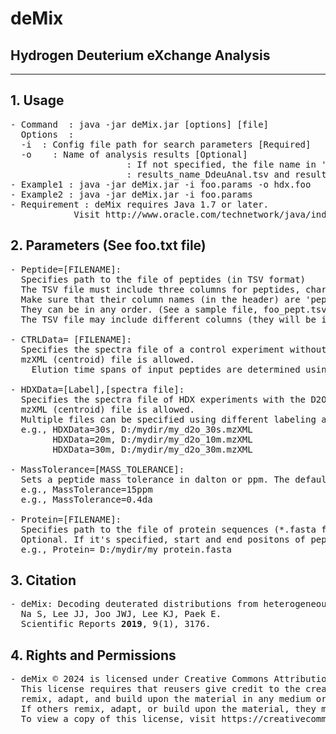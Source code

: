 # deMix
## Hydrogen Deuterium eXchange Analysis 

<hr>


## 1. Usage
<pre>
- Command  : java -jar deMix.jar [options] [file]
  Options  :
  -i <parameter_file> : Config file path for search parameters [Required]
  -o <results_name>   : Name of analysis results [Optional]
                      : If not specified, the file name in 'Peptide=' parameter is used as the results_name.
                      : results_name_DdeuAnal.tsv and results_name_HDXProfile.tsv are generated.
- Example1 : java -jar deMix.jar -i foo.params -o hdx.foo
- Example2 : java -jar deMix.jar -i foo.params
- Requirement : deMix requires Java 1.7 or later. 
	        Visit http://www.oracle.com/technetwork/java/index.html 
</pre>
## 2. Parameters (See foo.txt file)
<pre>
- Peptide=[FILENAME]: 
  Specifies path to the file of peptides (in TSV format)
  The TSV file must include three columns for peptides, charge states, mz values.  
  Make sure that their column names (in the header) are 'peptide', 'charge', 'mz'. 
  They can be in any order. (See a sample file, foo_pept.tsv in the testdata directory, from https://prix.hanyang.ac.kr/download/deMixTestSample.zip)
  The TSV file may include different columns (they will be ignored).

- CTRLData= [FILENAME]: 
  Specifies the spectra file of a control experiment without HDX
  mzXML (centroid) file is allowed. 
	Elution time spans of input peptides are determined using this file.

- HDXData=[Label],[spectra file]: 
  Specifies the spectra file of HDX experiments with the D2O labeling
  mzXML (centroid) file is allowed. 
  Multiple files can be specified using different labeling as below.
  e.g., HDXData=30s, D:/mydir/my_d2o_30s.mzXML
        HDXData=20m, D:/mydir/my_d2o_10m.mzXML
        HDXData=30m, D:/mydir/my_d2o_30m.mzXML

- MassTolerance=[MASS_TOLERANCE]: 
  Sets a peptide mass tolerance in dalton or ppm. The default value is 10ppm.
  e.g., MassTolerance=15ppm
  e.g., MassTolerance=0.4da

- Protein=[FILENAME]: 
  Specifies path to the file of protein sequences (*.fasta format)
  Optional. If it's specified, start and end positons of peptides will be reported.
  e.g., Protein= D:/mydir/my_protein.fasta
</pre>
## 3. Citation
<pre>
- deMix: Decoding deuterated distributions from heterogeneous protein states via HDX-MS.
  Na S, Lee JJ, Joo JWJ, Lee KJ, Paek E. 
  Scientific Reports <b>2019</b>, 9(1), 3176.
</pre>
## 4. Rights and Permissions
<pre>
- deMix © 2024 is licensed under Creative Commons Attribution-ShareAlike 4.0 International.
  This license requires that reusers give credit to the creator. It allows reusers to distribute, 
  remix, adapt, and build upon the material in any medium or format, even for commercial purposes. 
  If others remix, adapt, or build upon the material, they must license the modified material under identical terms.
  To view a copy of this license, visit https://creativecommons.org/licenses/by-sa/4.0/
</pre>

